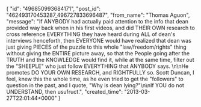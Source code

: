  {
   "id": "496850993684171",
   "post_id": "462493170453287_496727833696487",
   "from_name": "Thomas Aguon",
   "message": "If ANYBODY had actually paid attention to the info that dean provided way back when in his first videos, and did THEIR OWN research to cross reference EVERYTHING they have heard during ALL of dean's interviews henceforth, then EVERYONE would have realized that dean was just giving PIECES of the puzzle to this whole \"law/freedom/rights\" thing without giving the ENTIRE picture away, so that the People going after the TRUTH and the KNOWLEDGE would find it, while at the same time, filter out the \"SHEEPLE\" who just follow EVERYTHING that ANYBODY says. \n\nHe promotes DO YOUR OWN RESEARCH, and RIGHTFULLY so. Scott Duncan, I feel, knew this the whole time, as he even tried to get the \"followers\" to question in the past, and I quote, \"Why is dean lying?\"\n\nIf YOU do not UNDERSTAND, then usufruct.",
   "created_time": "2013-03-27T22:01:44+0000"
 }
